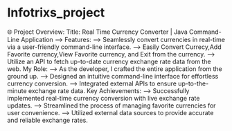 # Infotrixs_project
🌐 Project Overview:
Title: Real Time Currency Converter | Java Command-Line Application
--> Features:
--> Seamlessly convert currencies in real-time via a user-friendly command-line interface.
--> Easily Convert Currecy,Add Favorite currency,View Favorite currency, and Exit from the currency.
--> Utilize an API to fetch up-to-date currency exchange rate data from the web.
My Role:
--> As the developer, I crafted the entire application from the ground up.
--> Designed an intuitive command-line interface for effortless currency conversion.
--> Integrated external APIs to ensure up-to-the-minute exchange rate data.
Key Achievements:
--> Successfully implemented real-time currency conversion with live exchange rate updates.
--> Streamlined the process of managing favorite currencies for user convenience.
--> Utilized external data sources to provide accurate and reliable exchange rates.
